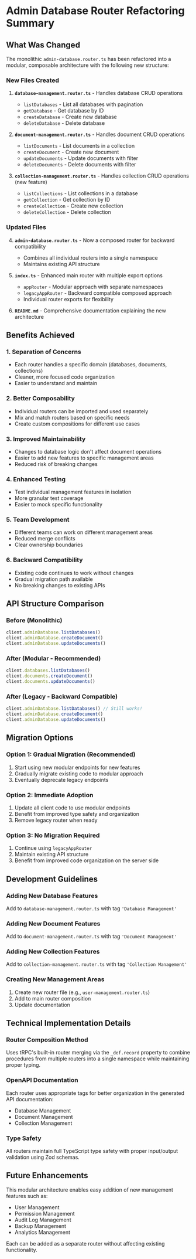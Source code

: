 # Admin Database Router Refactoring Summary

## What Was Changed

The monolithic `admin-database.router.ts` has been refactored into a modular, composable architecture with the following new structure:

### New Files Created

1. **`database-management.router.ts`** - Handles database CRUD operations

   - `listDatabases` - List all databases with pagination
   - `getDatabase` - Get database by ID
   - `createDatabase` - Create new database
   - `deleteDatabase` - Delete database

2. **`document-management.router.ts`** - Handles document CRUD operations

   - `listDocuments` - List documents in a collection
   - `createDocument` - Create new document
   - `updateDocuments` - Update documents with filter
   - `deleteDocuments` - Delete documents with filter

3. **`collection-management.router.ts`** - Handles collection CRUD operations (new feature)
   - `listCollections` - List collections in a database
   - `getCollection` - Get collection by ID
   - `createCollection` - Create new collection
   - `deleteCollection` - Delete collection

### Updated Files

4. **`admin-database.router.ts`** - Now a composed router for backward compatibility

   - Combines all individual routers into a single namespace
   - Maintains existing API structure

5. **`index.ts`** - Enhanced main router with multiple export options

   - `appRouter` - Modular approach with separate namespaces
   - `legacyAppRouter` - Backward compatible composed approach
   - Individual router exports for flexibility

6. **`README.md`** - Comprehensive documentation explaining the new architecture

## Benefits Achieved

### 1. Separation of Concerns

- Each router handles a specific domain (databases, documents, collections)
- Cleaner, more focused code organization
- Easier to understand and maintain

### 2. Better Composability

- Individual routers can be imported and used separately
- Mix and match routers based on specific needs
- Create custom compositions for different use cases

### 3. Improved Maintainability

- Changes to database logic don't affect document operations
- Easier to add new features to specific management areas
- Reduced risk of breaking changes

### 4. Enhanced Testing

- Test individual management features in isolation
- More granular test coverage
- Easier to mock specific functionality

### 5. Team Development

- Different teams can work on different management areas
- Reduced merge conflicts
- Clear ownership boundaries

### 6. Backward Compatibility

- Existing code continues to work without changes
- Gradual migration path available
- No breaking changes to existing APIs

## API Structure Comparison

### Before (Monolithic)

```typescript
client.adminDatabase.listDatabases()
client.adminDatabase.createDocument()
client.adminDatabase.updateDocuments()
```

### After (Modular - Recommended)

```typescript
client.databases.listDatabases()
client.documents.createDocument()
client.documents.updateDocuments()
```

### After (Legacy - Backward Compatible)

```typescript
client.adminDatabase.listDatabases() // Still works!
client.adminDatabase.createDocument()
client.adminDatabase.updateDocuments()
```

## Migration Options

### Option 1: Gradual Migration (Recommended)

1. Start using new modular endpoints for new features
2. Gradually migrate existing code to modular approach
3. Eventually deprecate legacy endpoints

### Option 2: Immediate Adoption

1. Update all client code to use modular endpoints
2. Benefit from improved type safety and organization
3. Remove legacy router when ready

### Option 3: No Migration Required

1. Continue using `legacyAppRouter`
2. Maintain existing API structure
3. Benefit from improved code organization on the server side

## Development Guidelines

### Adding New Database Features

Add to `database-management.router.ts` with tag `'Database Management'`

### Adding New Document Features

Add to `document-management.router.ts` with tag `'Document Management'`

### Adding New Collection Features

Add to `collection-management.router.ts` with tag `'Collection Management'`

### Creating New Management Areas

1. Create new router file (e.g., `user-management.router.ts`)
2. Add to main router composition
3. Update documentation

## Technical Implementation Details

### Router Composition Method

Uses tRPC's built-in router merging via the `_def.record` property to combine procedures from multiple routers into a single namespace while maintaining proper typing.

### OpenAPI Documentation

Each router uses appropriate tags for better organization in the generated API documentation:

- Database Management
- Document Management
- Collection Management

### Type Safety

All routers maintain full TypeScript type safety with proper input/output validation using Zod schemas.

## Future Enhancements

This modular architecture enables easy addition of new management features such as:

- User Management
- Permission Management
- Audit Log Management
- Backup Management
- Analytics Management

Each can be added as a separate router without affecting existing functionality.
